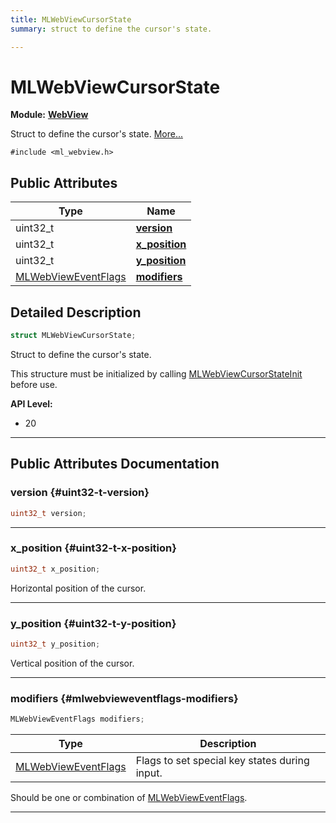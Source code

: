 ```yaml
---
title: MLWebViewCursorState
summary: struct to define the cursor's state. 

---
```


# MLWebViewCursorState

**Module:** **[WebView](/versioned_docs/version-31-Aug-2023/api-ref/api/Modules/group___web_view/group___web_view.md)**



Struct to define the cursor's state.  [More...](#detailed-description)


`#include <ml_webview.h>`

## Public Attributes

| Type           | Name           |
| -------------- | -------------- |
| uint32_t | **[version](/versioned_docs/version-31-Aug-2023/api-ref/api/Modules/group___web_view/struct_m_l_web_view_cursor_state.md#uint32-t-version)**  |
| uint32_t | **[x_position](/versioned_docs/version-31-Aug-2023/api-ref/api/Modules/group___web_view/struct_m_l_web_view_cursor_state.md#uint32-t-x-position)**  |
| uint32_t | **[y_position](/versioned_docs/version-31-Aug-2023/api-ref/api/Modules/group___web_view/struct_m_l_web_view_cursor_state.md#uint32-t-y-position)**  |
| [MLWebViewEventFlags](/versioned_docs/version-31-Aug-2023/api-ref/api/Modules/group___web_view/group___web_view.md#enums-mlwebvieweventflags) | **[modifiers](/versioned_docs/version-31-Aug-2023/api-ref/api/Modules/group___web_view/struct_m_l_web_view_cursor_state.md#mlwebvieweventflags-modifiers)**  |

## Detailed Description

```cpp
struct MLWebViewCursorState;
```

Struct to define the cursor's state. 

This structure must be initialized by calling [MLWebViewCursorStateInit](/versioned_docs/version-31-Aug-2023/api-ref/api/Modules/group___web_view/group___web_view.md#void-mlwebviewcursorstateinit) before use.




**API Level:**
  * 20




-----------
## Public Attributes Documentation

### version {#uint32-t-version}

```cpp
uint32_t version;
```






-----------

### x_position {#uint32-t-x-position}

```cpp
uint32_t x_position;
```


Horizontal position of the cursor. 





-----------

### y_position {#uint32-t-y-position}

```cpp
uint32_t y_position;
```


Vertical position of the cursor. 





-----------

### modifiers {#mlwebvieweventflags-modifiers}

```cpp
MLWebViewEventFlags modifiers;
```



| Type | Description |
|--|--|
| [MLWebViewEventFlags](/versioned_docs/version-31-Aug-2023/api-ref/api/Modules/group___web_view/group___web_view.md#enums-mlwebvieweventflags) | Flags to set special key states during input.  |


Should be one or combination of [MLWebViewEventFlags](/versioned_docs/version-31-Aug-2023/api-ref/api/Modules/group___web_view/group___web_view.md#enum-mlwebvieweventflags). 





-----------


